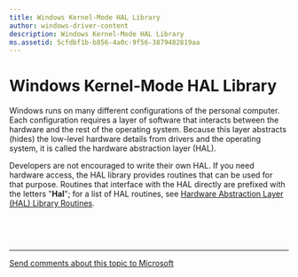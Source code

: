 ```yaml
---
title: Windows Kernel-Mode HAL Library
author: windows-driver-content
description: Windows Kernel-Mode HAL Library
ms.assetid: 5cfdbf1b-b856-4a0c-9f56-3879482819aa
---
```


# Windows Kernel-Mode HAL Library


Windows runs on many different configurations of the personal computer. Each configuration requires a layer of software that interacts between the hardware and the rest of the operating system. Because this layer abstracts (hides) the low-level hardware details from drivers and the operating system, it is called the hardware abstraction layer (HAL).

Developers are not encouraged to write their own HAL. If you need hardware access, the HAL library provides routines that can be used for that purpose. Routines that interface with the HAL directly are prefixed with the letters "**Hal**"; for a list of HAL routines, see [Hardware Abstraction Layer (HAL) Library Routines](https://msdn.microsoft.com/library/windows/hardware/ff546644).

 

 


--------------------
[Send comments about this topic to Microsoft](mailto:wsddocfb@microsoft.com?subject=Documentation%20feedback%20%5Bkernel\kernel%5D:%20Windows%20Kernel-Mode%20HAL%20Library%20%20RELEASE:%20%286/14/2017%29&body=%0A%0APRIVACY%20STATEMENT%0A%0AWe%20use%20your%20feedback%20to%20improve%20the%20documentation.%20We%20don't%20use%20your%20email%20address%20for%20any%20other%20purpose,%20and%20we'll%20remove%20your%20email%20address%20from%20our%20system%20after%20the%20issue%20that%20you're%20reporting%20is%20fixed.%20While%20we're%20working%20to%20fix%20this%20issue,%20we%20might%20send%20you%20an%20email%20message%20to%20ask%20for%20more%20info.%20Later,%20we%20might%20also%20send%20you%20an%20email%20message%20to%20let%20you%20know%20that%20we've%20addressed%20your%20feedback.%0A%0AFor%20more%20info%20about%20Microsoft's%20privacy%20policy,%20see%20http://privacy.microsoft.com/default.aspx. "Send comments about this topic to Microsoft")


